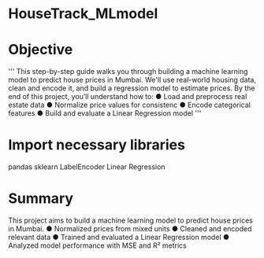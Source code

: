# HouseTrack_MLmodel

# Objective 
'''
This step-by-step guide walks you through building a machine learning model to 
predict house prices in Mumbai. We'll use real-world housing data, clean and encode 
it, and build a regression model to estimate prices. 
By the end of this project, you’ll understand how to: 
● Load and preprocess real estate data 
● Normalize price values for consistenc 
● Encode categorical features 
● Build and evaluate a Linear Regression model 
'''
# Import necessary libraries
pandas
sklearn
LabelEncoder
Linear Regression
# Summary 
This project aims to build a machine learning model to predict house prices in Mumbai.
● Normalized prices from mixed units 
● Cleaned and encoded relevant data 
● Trained and evaluated a Linear Regression model 
● Analyzed model performance with MSE and R² metrics
